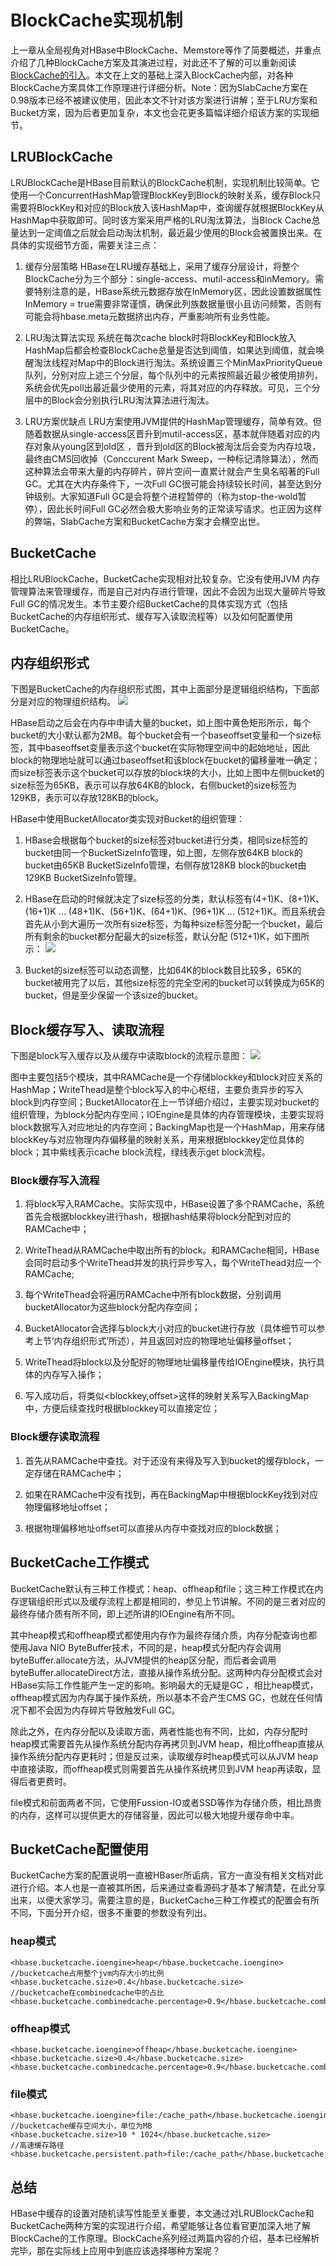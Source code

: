 # BlockCache实现机制
上一章从全局视角对HBase中BlockCache、Memstore等作了简要概述，并重点介绍了几种BlockCache方案及其演进过程，对此还不了解的可以重新阅读[BlockCache的引入](/Hbase/Elements/chapter06.md)。本文在上文的基础上深入BlockCache内部，对各种BlockCache方案具体工作原理进行详细分析。Note：因为SlabCache方案在0.98版本已经不被建议使用，因此本文不针对该方案进行讲解；至于LRU方案和Bucket方案，因为后者更加复杂，本文也会花更多篇幅详细介绍该方案的实现细节。

## LRUBlockCache
LRUBlockCache是HBase目前默认的BlockCache机制，实现机制比较简单。它使用一个ConcurrentHashMap管理BlockKey到Block的映射关系，缓存Block只需要将BlockKey和对应的Block放入该HashMap中，查询缓存就根据BlockKey从HashMap中获取即可。同时该方案采用严格的LRU淘汰算法，当Block Cache总量达到一定阈值之后就会启动淘汰机制，最近最少使用的Block会被置换出来。在具体的实现细节方面，需要关注三点：

1. 缓存分层策略
HBase在LRU缓存基础上，采用了缓存分层设计，将整个BlockCache分为三个部分：single-access、mutil-access和inMemory。需要特别注意的是，HBase系统元数据存放在InMemory区，因此设置数据属性InMemory = true需要非常谨慎，确保此列族数据量很小且访问频繁，否则有可能会将hbase.meta元数据挤出内存，严重影响所有业务性能。

2. LRU淘汰算法实现
系统在每次cache block时将BlockKey和Block放入HashMap后都会检查BlockCache总量是否达到阈值，如果达到阈值，就会唤醒淘汰线程对Map中的Block进行淘汰。系统设置三个MinMaxPriorityQueue队列，分别对应上述三个分层，每个队列中的元素按照最近最少被使用排列，系统会优先poll出最近最少使用的元素，将其对应的内存释放。可见，三个分层中的Block会分别执行LRU淘汰算法进行淘汰。

3. LRU方案优缺点
LRU方案使用JVM提供的HashMap管理缓存，简单有效。但随着数据从single-access区晋升到mutil-access区，基本就伴随着对应的内存对象从young区到old区 ，晋升到old区的Block被淘汰后会变为内存垃圾，最终由CMS回收掉（Conccurent Mark Sweep，一种标记清除算法），然而这种算法会带来大量的内存碎片，碎片空间一直累计就会产生臭名昭著的Full GC。尤其在大内存条件下，一次Full GC很可能会持续较长时间，甚至达到分钟级别。大家知道Full GC是会将整个进程暂停的（称为stop-the-wold暂停），因此长时间Full GC必然会极大影响业务的正常读写请求。也正因为这样的弊端，SlabCache方案和BucketCache方案才会横空出世。

## BucketCache
相比LRUBlockCache，BucketCache实现相对比较复杂。它没有使用JVM 内存管理算法来管理缓存，而是自己对内存进行管理，因此不会因为出现大量碎片导致Full GC的情况发生。本节主要介绍BucketCache的具体实现方式（包括BucketCache的内存组织形式、缓存写入读取流程等）以及如何配置使用BucketCache。

## 内存组织形式
下图是BucketCache的内存组织形式图，其中上面部分是逻辑组织结构，下面部分是对应的物理组织结构。
![](/assets/70074.png)

HBase启动之后会在内存中申请大量的bucket，如上图中黄色矩形所示，每个bucket的大小默认都为2MB。每个bucket会有一个baseoffset变量和一个size标签，其中baseoffset变量表示这个bucket在实际物理空间中的起始地址，因此block的物理地址就可以通过baseoffset和该block在bucket的偏移量唯一确定；而size标签表示这个bucket可以存放的block块的大小，比如上图中左侧bucket的size标签为65KB，表示可以存放64KB的block，右侧bucket的size标签为129KB，表示可以存放128KB的block。

HBase中使用BucketAllocator类实现对Bucket的组织管理：

1. HBase会根据每个bucket的size标签对bucket进行分类，相同size标签的bucket由同一个BucketSizeInfo管理，如上图，左侧存放64KB block的bucket由65KB BucketSizeInfo管理，右侧存放128KB block的bucket由129KB BucketSizeInfo管理。

2. HBase在启动的时候就决定了size标签的分类，默认标签有(4+1)K、(8+1)K、(16+1)K … (48+1)K、(56+1)K、(64+1)K、(96+1)K … (512+1)K。而且系统会首先从小到大遍历一次所有size标签，为每种size标签分配一个bucket，最后所有剩余的bucket都分配最大的size标签，默认分配 (512+1)K，如下图所示：
![](/assets/22222.png)

3. Bucket的size标签可以动态调整，比如64K的block数目比较多，65K的bucket被用完了以后，其他size标签的完全空闲的bucket可以转换成为65K的bucket，但是至少保留一个该size的bucket。

## Block缓存写入、读取流程
下图是block写入缓存以及从缓存中读取block的流程示意图：
![](/assets/33333.png)

图中主要包括5个模块，其中RAMCache是一个存储blockkey和block对应关系的HashMap；WriteThead是整个block写入的中心枢纽，主要负责异步的写入block到内存空间；BucketAllocator在上一节详细介绍过，主要实现对bucket的组织管理，为block分配内存空间；IOEngine是具体的内存管理模块，主要实现将block数据写入对应地址的内存空间；BackingMap也是一个HashMap，用来存储blockKey与对应物理内存偏移量的映射关系，用来根据blockkey定位具体的block；其中紫线表示cache block流程，绿线表示get block流程。

### Block缓存写入流程
1. 将block写入RAMCache。实际实现中，HBase设置了多个RAMCache，系统首先会根据blockkey进行hash，根据hash结果将block分配到对应的RAMCache中；

2. WriteThead从RAMCache中取出所有的block。和RAMCache相同，HBase会同时启动多个WriteThead并发的执行异步写入，每个WriteThead对应一个RAMCache;

3. 每个WriteThead会将遍历RAMCache中所有block数据，分别调用bucketAllocator为这些block分配内存空间；

4. BucketAllocator会选择与block大小对应的bucket进行存放（具体细节可以参考上节‘内存组织形式’所述），并且返回对应的物理地址偏移量offset；

5. WriteThead将block以及分配好的物理地址偏移量传给IOEngine模块，执行具体的内存写入操作；

6. 写入成功后，将类似<blockkey,offset>这样的映射关系写入BackingMap中，方便后续查找时根据blockkey可以直接定位；

### Block缓存读取流程
1. 首先从RAMCache中查找。对于还没有来得及写入到bucket的缓存block，一定存储在RAMCache中；

2. 如果在RAMCache中没有找到，再在BackingMap中根据blockKey找到对应物理偏移地址offset；

3. 根据物理偏移地址offset可以直接从内存中查找对应的block数据；

## BucketCache工作模式
BucketCache默认有三种工作模式：heap、offheap和file；这三种工作模式在内存逻辑组织形式以及缓存流程上都是相同的，参见上节讲解。不同的是三者对应的最终存储介质有所不同，即上述所讲的IOEngine有所不同。

其中heap模式和offheap模式都使用内存作为最终存储介质，内存分配查询也都使用Java NIO ByteBuffer技术，不同的是，heap模式分配内存会调用byteBuffer.allocate方法，从JVM提供的heap区分配，而后者会调用byteBuffer.allocateDirect方法，直接从操作系统分配。这两种内存分配模式会对HBase实际工作性能产生一定的影响。影响最大的无疑是GC ，相比heap模式，offheap模式因为内存属于操作系统，所以基本不会产生CMS GC，也就在任何情况下都不会因为内存碎片导致触发Full GC。

除此之外，在内存分配以及读取方面，两者性能也有不同，比如，内存分配时heap模式需要首先从操作系统分配内存再拷贝到JVM heap，相比offheap直接从操作系统分配内存更耗时；但是反过来，读取缓存时heap模式可以从JVM heap中直接读取，而offheap模式则需要首先从操作系统拷贝到JVM heap再读取，显得后者更费时。

file模式和前面两者不同，它使用Fussion-IO或者SSD等作为存储介质，相比昂贵的内存，这样可以提供更大的存储容量，因此可以极大地提升缓存命中率。

## BucketCache配置使用
BucketCache方案的配置说明一直被HBaser所诟病，官方一直没有相关文档对此进行介绍。本人也是一直被其所困，后来通过查看源码才基本了解清楚，在此分享出来，以便大家学习。需要注意的是，BucketCache三种工作模式的配置会有所不同，下面分开介绍，很多不重要的参数没有列出。

### heap模式
```
<hbase.bucketcache.ioengine>heap</hbase.bucketcache.ioengine>
//bucketcache占用整个jvm内存大小的比例
<hbase.bucketcache.size>0.4</hbase.bucketcache.size>
//bucketcache在combinedcache中的占比
<hbase.bucketcache.combinedcache.percentage>0.9</hbase.bucketcache.combinedcache.percentage>
```

### offheap模式
```
<hbase.bucketcache.ioengine>offheap</hbase.bucketcache.ioengine>
<hbase.bucketcache.size>0.4</hbase.bucketcache.size>
<hbase.bucketcache.combinedcache.percentage>0.9</hbase.bucketcache.combinedcache.percentage>
```

### file模式
```
<hbase.bucketcache.ioengine>file:/cache_path</hbase.bucketcache.ioengine>
//bucketcache缓存空间大小，单位为MB
<hbase.bucketcache.size>10 * 1024</hbase.bucketcache.size>
//高速缓存路径
<hbase.bucketcache.persistent.path>file:/cache_path</hbase.bucketcache.persistent.path>
```

## 总结
HBase中缓存的设置对随机读写性能至关重要，本文通过对LRUBlockCache和BucketCache两种方案的实现进行介绍，希望能够让各位看官更加深入地了解BlockCache的工作原理。BlockCache系列经过两篇内容的介绍，基本已经解析完毕，那在实际线上应用中到底应该选择哪种方案呢？
